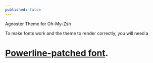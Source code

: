 ```yaml
---
published: false
---
```

Agnoster Theme for Oh-My-Zsh

To make fonts work and the theme to render correctly, you will need a
# [Powerline-patched font](https://github.com/Lokaltog/powerline-fonts).




